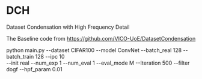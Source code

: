 # DCH
Dataset Condensation with High Frequency Detail

The Baseline code from https://github.com/VICO-UoE/DatasetCondensation

python main.py --dataset CIFAR100 --model ConvNet --batch_real 128 --batch_train 128 --ipc 10 \
--init real --num_exp 1 --num_eval 1 --eval_mode M --Iteration 500 --filter dogf --hpf_param 0.01
